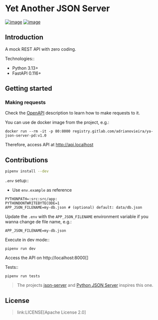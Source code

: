 # Yet Another JSON Server

[![image](https://gitlab.com/adrianovieira/ya-json-server-pd/badges/main/pipeline.svg)](https://gitlab.com/adrianovieira/ya-json-server-pd/-/pipelines)
[![image](https://gitlab.com/adrianovieira/ya-json-server-pd/badges/main/coverage.svg?job=job::tests::api&key_text=coverage)](https://gitlab.com/adrianovieira/ya-json-server-pd/-/jobs/artifacts/main/browse?job=job::tests::api)

## Introduction

A mock REST API with zero coding.

Technologies::
* Python 3.13+
* FastAPI 0.116+

## Getting started

### Making requests

Check the [OpenAPI](https://gitlab.com/adrianovieira/ya-json-server-pd/-/blob/main/docs/openapi.json) description to learn how to make requests
to it.

You can use de docker image from the project, e.g.:

```shell
docker run --rm -it -p 80:8000 registry.gitlab.com/adrianovieira/ya-json-server-pd:v1.0
```

Therefore, access API at http://api.localhost

## Contributions

```bash
pipenv install --dev
```

*`.env`* setup::
* Use `env.example` as reference

```shell
PYTHONPATH=:src:src/app:
PYTHONDONTWRITEBYTECODE=1
APP_JSON_FILENAME=my-db.json # (optional) default: data/db.json
```

Update the `.env` with the `APP_JSON_FILENAME` environment variable if you wanna
change de file name, e.g.:

```shell
APP_JSON_FILENAME=my-db.json
```

Execute in dev mode::

```shell
pipenv run dev
```

Access the API on http://localhost:8000[]

Tests::

```
pipenv run tests
```

> The projects [json-server](https://github.com/typicode/json-server) and 
[Python JSON Server](https://github.com/ganmahmud/python-json-server) inspires this one.

## License

> link:LICENSE[Apache License 2.0]